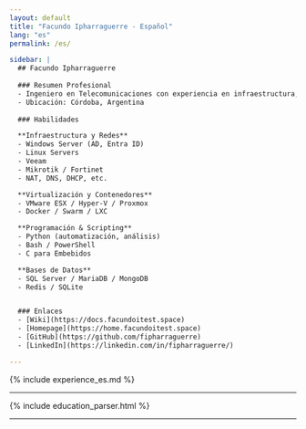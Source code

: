 ```yaml
---
layout: default
title: "Facundo Ipharraguerre - Español"
lang: "es"
permalink: /es/

sidebar: |
  ## Facundo Ipharraguerre
  
  ### Resumen Profesional  
  - Ingeniero en Telecomunicaciones con experiencia en infraestructura, Linux, Windows Server, Azure, redes, automatización y desarrollo de software. Experiencia en SCRUM e ISO 9001. Español nativo e inglés conversacional.  
  - Ubicación: Córdoba, Argentina  
  
  ### Habilidades

  **Infraestructura y Redes**
  - Windows Server (AD, Entra ID)
  - Linux Servers
  - Veeam
  - Mikrotik / Fortinet
  - NAT, DNS, DHCP, etc.

  **Virtualización y Contenedores**
  - VMware ESX / Hyper-V / Proxmox
  - Docker / Swarm / LXC

  **Programación & Scripting**
  - Python (automatización, análisis)
  - Bash / PowerShell
  - C para Embebidos

  **Bases de Datos**
  - SQL Server / MariaDB / MongoDB
  - Redis / SQLite


  ### Enlaces
  - [Wiki](https://docs.facundoitest.space)
  - [Homepage](https://home.facundoitest.space)
  - [GitHub](https://github.com/fipharraguerre)
  - [LinkedIn](https://linkedin.com/in/fipharraguerre/)

---
```


{% include experience_es.md %}

---

{% include education_parser.html %}

---
